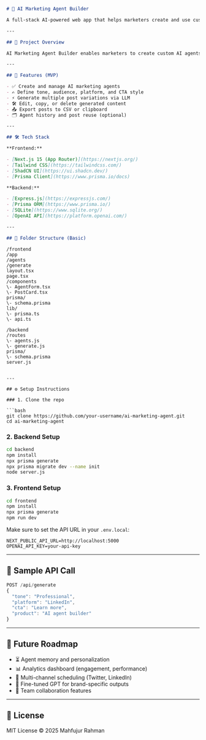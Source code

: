 ```md
# 🤖 AI Marketing Agent Builder

A full-stack AI-powered web app that helps marketers create and use custom agents to generate social media content. Built with **Next.js 15**, **Tailwind CSS**, **ShadCN UI**, **Express.js**, **Prisma**, and **SQLite**.

---

## 🌟 Project Overview

AI Marketing Agent Builder enables marketers to create custom AI agents that generate social media posts based on brand voice, audience, and platform. Powered by OpenAI's LLMs, this tool boosts content productivity with a sleek UI and a fast backend.

---

## 🧩 Features (MVP)

- ✅ Create and manage AI marketing agents
- ✍️ Define tone, audience, platform, and CTA style
- ⚡ Generate multiple post variations via LLM
- 🛠️ Edit, copy, or delete generated content
- 📤 Export posts to CSV or clipboard
- 🗂 Agent history and post reuse (optional)

---

## 🛠 Tech Stack

**Frontend:**

- [Next.js 15 (App Router)](https://nextjs.org/)
- [Tailwind CSS](https://tailwindcss.com/)
- [ShadCN UI](https://ui.shadcn.dev/)
- [Prisma Client](https://www.prisma.io/docs)

**Backend:**

- [Express.js](https://expressjs.com/)
- [Prisma ORM](https://www.prisma.io/)
- [SQLite](https://www.sqlite.org/)
- [OpenAI API](https://platform.openai.com/)

---

## 📁 Folder Structure (Basic)
```

    /frontend
    /app
    /agents
    /generate
    layout.tsx
    page.tsx
    /components
    \- AgentForm.tsx
    \- PostCard.tsx
    prisma/
    \- schema.prisma
    lib/
    \- prisma.ts
    \- api.ts

    /backend
    /routes
    \- agents.js
    \- generate.js
    prisma/
    \- schema.prisma
    server.js

````

---

## ⚙️ Setup Instructions

### 1. Clone the repo

```bash
git clone https://github.com/your-username/ai-marketing-agent.git
cd ai-marketing-agent
````

### 2. Backend Setup

```bash
cd backend
npm install
npx prisma generate
npx prisma migrate dev --name init
node server.js
```

### 3. Frontend Setup

```bash
cd frontend
npm install
npx prisma generate
npm run dev
```

Make sure to set the API URL in your `.env.local`:

```
NEXT_PUBLIC_API_URL=http://localhost:5000
OPENAI_API_KEY=your-api-key
```

---

## 🧪 Sample API Call

```ts
POST /api/generate
{
  "tone": "Professional",
  "platform": "LinkedIn",
  "cta": "Learn more",
  "product": "AI agent builder"
}
```

---

## 📌 Future Roadmap

- ⏳ Agent memory and personalization
- 📊 Analytics dashboard (engagement, performance)
- 🔄 Multi-channel scheduling (Twitter, LinkedIn)
- 🧠 Fine-tuned GPT for brand-specific outputs
- 👥 Team collaboration features

---

## 📜 License

MIT License © 2025 Mahfujur Rahman
